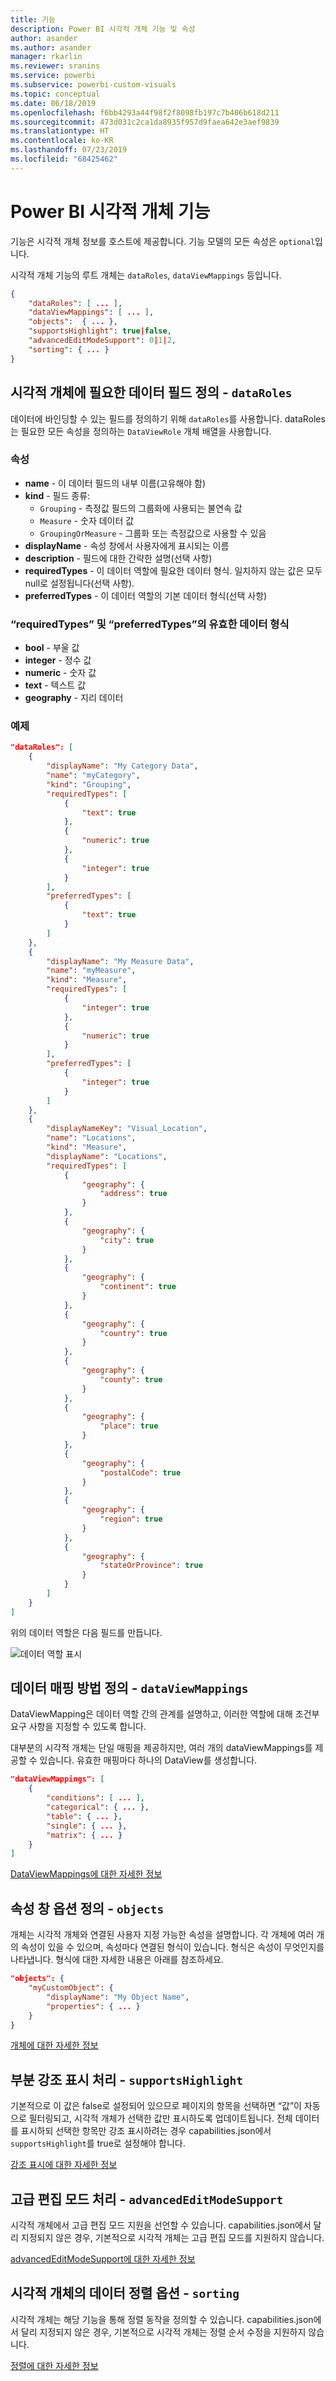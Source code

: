```yaml
---
title: 기능
description: Power BI 시각적 개체 기능 및 속성
author: asander
ms.author: asander
manager: rkarlin
ms.reviewer: sranins
ms.service: powerbi
ms.subservice: powerbi-custom-visuals
ms.topic: conceptual
ms.date: 06/18/2019
ms.openlocfilehash: f6bb4293a44f98f2f8098fb197c7b406b618d211
ms.sourcegitcommit: 473d031c2ca1da8935f957d9faea642e3aef9839
ms.translationtype: HT
ms.contentlocale: ko-KR
ms.lasthandoff: 07/23/2019
ms.locfileid: "68425462"
---
```

# <a name="power-bi-visual-capabilities"></a>Power BI 시각적 개체 기능

기능은 시각적 개체 정보를 호스트에 제공합니다. 기능 모델의 모든 속성은 `optional`입니다.

시각적 개체 기능의 루트 개체는 `dataRoles`, `dataViewMappings` 등입니다.

```json
{
    "dataRoles": [ ... ],
    "dataViewMappings": [ ... ],
    "objects":  { ... },
    "supportsHighlight": true|false,
    "advancedEditModeSupport": 0|1|2,
    "sorting": { ... }
}

```

## <a name="define-the-data-fields-your-visual-expects---dataroles"></a>시각적 개체에 필요한 데이터 필드 정의 - `dataRoles`

데이터에 바인딩할 수 있는 필드를 정의하기 위해 `dataRoles`를 사용합니다. dataRoles는 필요한 모든 속성을 정의하는 `DataViewRole` 개체 배열을 사용합니다.

### <a name="properties"></a>속성

* **name** - 이 데이터 필드의 내부 이름(고유해야 함)
* **kind** - 필드 종류:
    * `Grouping` - 측정값 필드의 그룹화에 사용되는 불연속 값
    * `Measure` - 숫자 데이터 값
    * `GroupingOrMeasure` - 그룹화 또는 측정값으로 사용할 수 있음
* **displayName** - 속성 창에서 사용자에게 표시되는 이름
* **description** - 필드에 대한 간략한 설명(선택 사항)
* **requiredTypes** - 이 데이터 역할에 필요한 데이터 형식. 일치하지 않는 값은 모두 null로 설정됩니다(선택 사항).
* **preferredTypes** - 이 데이터 역할의 기본 데이터 형식(선택 사항)

### <a name="valid-data-types-in-requiredtypes-and-preferredtypes"></a>“requiredTypes” 및 “preferredTypes”의 유효한 데이터 형식

* **bool** - 부울 값
* **integer** - 정수 값
* **numeric** - 숫자 값
* **text** - 텍스트 값
* **geography** - 지리 데이터

### <a name="example"></a>예제

```json
"dataRoles": [
    {
        "displayName": "My Category Data",
        "name": "myCategory",
        "kind": "Grouping",
        "requiredTypes": [
            {
                "text": true
            },
            {
                "numeric": true
            },
            {
                "integer": true
            }
        ],
        "preferredTypes": [
            {
                "text": true
            }
        ]
    },
    {
        "displayName": "My Measure Data",
        "name": "myMeasure",
        "kind": "Measure",
        "requiredTypes": [
            {
                "integer": true
            },
            {
                "numeric": true
            }
        ],
        "preferredTypes": [
            {
                "integer": true
            }
        ]
    },
    {
        "displayNameKey": "Visual_Location",
        "name": "Locations",
        "kind": "Measure",
        "displayName": "Locations",
        "requiredTypes": [
            {
                "geography": {
                    "address": true
                }
            },
            {
                "geography": {
                    "city": true
                }
            },
            {
                "geography": {
                    "continent": true
                }
            },
            {
                "geography": {
                    "country": true
                }
            },
            {
                "geography": {
                    "county": true
                }
            },
            {
                "geography": {
                    "place": true
                }
            },
            {
                "geography": {
                    "postalCode": true
                }
            },
            {
                "geography": {
                    "region": true
                }
            },
            {
                "geography": {
                    "stateOrProvince": true
                }
            }
        ]
    }
]
```

위의 데이터 역할은 다음 필드를 만듭니다.

![데이터 역할 표시](./media/data-role-display.png)

## <a name="define-how-you-want-the-data-mapped---dataviewmappings"></a>데이터 매핑 방법 정의 - `dataViewMappings`

DataViewMapping은 데이터 역할 간의 관계를 설명하고, 이러한 역할에 대해 조건부 요구 사항을 지정할 수 있도록 합니다.

대부분의 시각적 개체는 단일 매핑을 제공하지만, 여러 개의 dataViewMappings를 제공할 수 있습니다. 유효한 매핑마다 하나의 DataView를 생성합니다. 

```json
"dataViewMappings": [
    {
        "conditions": [ ... ],
        "categorical": { ... },
        "table": { ... },
        "single": { ... },
        "matrix": { ... }
    }
]
```

[DataViewMappings에 대한 자세한 정보](dataview-mappings.md)

## <a name="define-property-pane-options---objects"></a>속성 창 옵션 정의 - `objects`

개체는 시각적 개체와 연결된 사용자 지정 가능한 속성을 설명합니다.
각 개체에 여러 개의 속성이 있을 수 있으며, 속성마다 연결된 형식이 있습니다.
형식은 속성이 무엇인지를 나타냅니다. 형식에 대한 자세한 내용은 아래를 참조하세요.

```json
"objects": {
    "myCustomObject": {
        "displayName": "My Object Name",
        "properties": { ... }
    }
}
```

[개체에 대한 자세한 정보](objects-properties.md)

## <a name="handle-partial-highlighting---supportshighlight"></a>부분 강조 표시 처리 - `supportsHighlight`

기본적으로 이 값은 false로 설정되어 있으므로 페이지의 항목을 선택하면 “값”이 자동으로 필터링되고, 시각적 개체가 선택한 값만 표시하도록 업데이트됩니다. 전체 데이터를 표시하되 선택한 항목만 강조 표시하려는 경우 capabilities.json에서 `supportsHighlight`를 true로 설정해야 합니다.

[강조 표시에 대한 자세한 정보](highlight.md)

## <a name="handle-advanced-edit-mode---advancededitmodesupport"></a>고급 편집 모드 처리 - `advancedEditModeSupport`

시각적 개체에서 고급 편집 모드 지원을 선언할 수 있습니다.
capabilities.json에서 달리 지정되지 않은 경우, 기본적으로 시각적 개체는 고급 편집 모드를 지원하지 않습니다.

[advancedEditModeSupport에 대한 자세한 정보](advanced-edit-mode.md)

## <a name="data-sorting-options-for-visual---sorting"></a>시각적 개체의 데이터 정렬 옵션 - `sorting`

시각적 개체는 해당 기능을 통해 정렬 동작을 정의할 수 있습니다.
capabilities.json에서 달리 지정되지 않은 경우, 기본적으로 시각적 개체는 정렬 순서 수정을 지원하지 않습니다.

[정렬에 대한 자세한 정보](sort-options.md)
